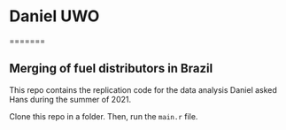 
# Daniel UWO
=======
## Merging of fuel distributors in Brazil

This repo contains the replication code for the data analysis Daniel asked Hans during the summer of 2021.

Clone this repo in a folder. Then, run the `main.r` file.

